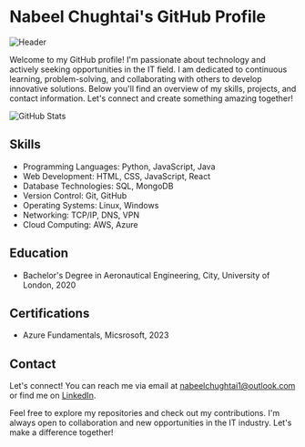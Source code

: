 # Nabeel Chughtai's GitHub Profile
![Header](./nabc2023/header.png)

Welcome to my GitHub profile! I'm passionate about technology and actively seeking opportunities in the IT field. I am dedicated to continuous learning, problem-solving, and collaborating with others to develop innovative solutions. Below you'll find an overview of my skills, projects, and contact information. Let's connect and create something amazing together!

![GitHub Stats](https://github-readme-stats.vercel.app/api?username=nabc2023&show_icons=true&count_private=true)

## Skills

- Programming Languages: Python, JavaScript, Java
- Web Development: HTML, CSS, JavaScript, React
- Database Technologies: SQL, MongoDB
- Version Control: Git, GitHub
- Operating Systems: Linux, Windows
- Networking: TCP/IP, DNS, VPN
- Cloud Computing: AWS, Azure


## Education

- Bachelor's Degree in Aeronautical Engineering, City, University of London, 2020

## Certifications

- Azure Fundamentals, Micsrosoft, 2023

## Contact

Let's connect! You can reach me via email at nabeelchughtai1@outlook.com or find me on [LinkedIn](https://www.linkedin.com/in/nabeelc).

Feel free to explore my repositories and check out my contributions. I'm always open to collaboration and new opportunities in the IT industry. Let's make a difference together!
